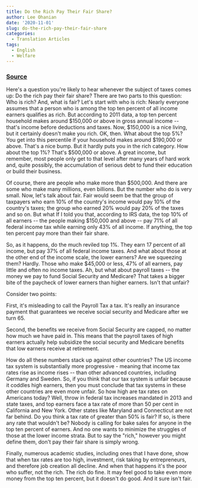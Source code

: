 ```yaml
---
title: Do the Rich Pay Their Fair Share?
author: Lee Ohanian
date: '2020-11-01'
slug: do-the-rich-pay-their-fair-share
categories:
  - Translation Articles
tags:
  - English
  - Welfare
---
```


### [Source](https://www.youtube.com/watch?v=DnEe4oaSC88&pbjreload=101)

Here's a question you're likely to hear whenever the subject of taxes comes up: Do the rich pay their fair share? There are two parts to this question: Who is rich? And, what is fair? Let's start with who is rich: Nearly everyone assumes that a person who is among the top ten percent of all income earners qualifies as rich. But according to 2011 data, a top ten percent household makes around $150,000 or above in gross annual income -- that's income before deductions and taxes. Now, $150,000 is a nice living, but it certainly doesn't make you rich. OK, then. What about the top 5%? You get into this percentile if your household makes around $190,000 or above. That's a nice bump. But it hardly puts you in the rich category. How about the top 1%? That's $500,000 or above. A great income, but remember, most people only get to that level after many years of hard work and, quite possibly, the accumulation of serious debt to fund their education or build their business.

Of course, there are people who make more than $500,000. And there are some who make many millions, even billions. But the number who do is very small. Now, let's talk about fair. Fair would seem be that the group of taxpayers who earn 10% of the country's income would pay 10% of the country's taxes; the group who earned 20% would pay 20% of the taxes and so on. But what If I told you that, according to IRS data, the top 10% of all earners -- the people making $150,000 and above -- pay 71% of all federal income tax while earning only 43% of all income. If anything, the top ten percent pay more than their fair share.

So, as it happens, do the much reviled top 1%. They earn 17 percent of all income, but pay 37% of all federal income taxes. And what about those at the other end of the income scale, the lower earners? Are we squeezing them? Hardly. Those who make $45,000 or less, 47% of all earners, pay little and often no income taxes. Ah, but what about payroll taxes -- the money we pay to fund Social Security and Medicare? That takes a bigger bite of the paycheck of lower earners than higher earners. Isn't that unfair?

Consider two points:

First, it's misleading to call the Payroll Tax a tax. It's really an insurance payment that guarantees we receive social security and Medicare after we turn 65.

Second, the benefits we receive from Social Security are capped, no matter how much we have paid in. This means that the payroll taxes of high earners actually help subsidize the social security and Medicare benefits that low earners receive at retirement.

How do all these numbers stack up against other countries? The US income tax system is substantially more progressive - meaning that income tax rates rise as income rises -- than other advanced countries, including Germany and Sweden. So, if you think that our tax system is unfair because it coddles high earners, then you must conclude that tax systems in these other countries are even more unfair. So how high are tax rates on Americans today? Well, throw in federal tax increases mandated in 2013 and state taxes, and top earners face a tax rate of more than 50 per cent in California and New York. Other states like Maryland and Connecticut are not far behind.
Do you think a tax rate of greater than 50% is fair? If so, is there any rate that wouldn't be? Nobody is calling for bake sales for anyone in the top ten percent of earners. And no one wants to minimize the struggles of those at the lower income strata. But to say the "rich," however you might define them, don't pay their fair share is simply wrong.

Finally, numerous academic studies, including ones that I have done, show that when tax rates are too high, investment, risk taking by entrepreneurs, and therefore job creation all decline. And when that happens it's the poor who suffer, not the rich. The rich do fine. It may feel good to take even more money from the top ten percent, but it doesn't do good. And it sure isn't fair.